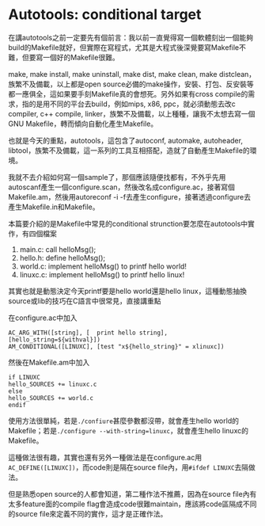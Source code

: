 # Autotools: conditional target

在講autotools之前一定要先有個前言：我以前一直覺得寫一個軟體刻出一個能夠build的Makefile就好，但實際在寫程式，尤其是大程式後深覺要寫Makefile不難，但要寫一個好的Makefile很難。
 
make, make install, make uninstall, make dist, make clean, make distclean，族繁不及備載，以上都是open source必備的make操作，安裝、打包、反安裝等都一應俱全，這如果要手刻Makefile真的會想死。另外如果有cross compile的需求，指的是用不同的平台去build，例如mips, x86, ppc，就必須動態去改c compiler, c++ compile, linker，族繁不及備載，以上種種，讓我不太想去寫一個GNU Makefile，轉而傾向自動化產生Makefile。
 
也就是今天的重點，autotools，這包含了autoconf, automake, autoheader, libtool，族繁不及備載，這一系列的工具互相搭配，造就了自動產生Makefile的環境。
 
我就不去介紹如何寫一個sample了，那個應該隨便找都有，不外乎先用autoscanf產生一個configure.scan，然後改名成configure.ac，接著寫個Makefile.am，然後用autoreconf -i -f去產生configure，接著透過configure去產生Makefile.in和Makefile。
 
本篇要介紹的是Makefile中常見的conditional strunction要怎麼在autotools中實作，有四個檔案
1. main.c: call helloMsg();
2. hello.h: define helloMsg();
3. world.c: implement helloMsg() to printf hello world!
4. linuxc.c: implement helloMsg() to printf hello linux!
 

其實也就是動態決定今天printf要是hello world還是hello linux，這種動態抽換source或lib的技巧在C語言中很常見，直接講重點
 
在configure.ac中加入
```
AC_ARG_WITH([string], [  print hello string], [hello_string=${withval}])    
AM_CONDITIONAL([LINUXC], [test "x${hello_string}" = xlinuxc])
 ```
然後在Makefile.am中加入
```
if LINUXC
hello_SOURCES += linuxc.c
else
hello_SOURCES += world.c
endif
 ```
使用方法很單純，若是`./confiure`甚麼參數都沒帶，就會產生hello world的Makefile；若是`./configure --with-string=linuxc`，就會產生hello linuxc的Makefile。
 
這種做法很有趣，其實也還有另外一種做法是在configure.ac用`AC_DEFINE([LINUXC])`，而code則是隔在source file內，用`#ifdef LINUXC`去隔做法。

但是熟悉open source的人都會知道，第二種作法不推薦，因為在source file內有太多feature面的compile flag會造成code很難maintain，應該將code區隔成不同的source file來定義不同的實作，這才是正確作法。




